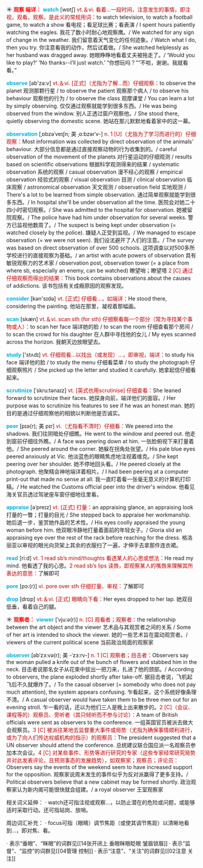 ☀ <font color="red">**观察 端详：**</font>
<font color="sky blue">**watch**</font> [wɒtʃ] 
<font color="#c00000">vt.＆vi. 看着…一段时间，注意发生的事情，即注视，观看，观察。是此义的常规用词：</font>to watch television, to watch a football game, to watch a show 看电视；看足球比赛；看表演 / I spent hours patiently watching the eagles. 我花了数小时耐心地观察鹰。/ We watched for any sign of change in the weather. 我们留意着天气变化的任何迹象。/ Watch what I do, then you try. 你注意看我的动作，然后试着做。/ She watched helplessly as her husband was dragged away. 她眼睁睁地看着丈夫被拖走了。/ ‘Would you like to play?’ ‘No thanks--I’ll just watch.’ “你想玩吗？”“不啦，谢谢。我就看看。”

<font color="sky blue">**observe**</font> [əb'zə:v] 
<font color="#c00000">vt.＆vi. [正式]（尤指为了解…而）仔细观察：</font>to observe the planet 观测那颗行星 / to observe the patient 观察那个病人 / to observe his behaviour 观察他的行为 / to observe the class 观摩课堂 / You can learn a lot by simply observing. 仅仅通过观察就能学到很多东西。/ He was being observed from the window. 别人正透过窗户观察他。/ She stood there, quietly observing the domestic scene. 她站在那儿默默地看着家中的这一幕。

<font color="sky blue">**observation**</font> [ˌɒbzəˈveɪʃn; 美 ˌɑ:bzərˈv-]
<font color="#c00000">n. 1 [U]（尤指为了学习而进行的）仔细观察：</font>Most information was collected by direct observation of the animals' behaviour. 大部分信息都是通过直接观察动物的行为收集到的。/ careful observation of the movement of the planets 对行星运动的仔细观测 / results based on scientific observations 根据科学观测得来的结果 / systematic observation 系统的观察 / casual observation 漫不经心的观察 / empirical observation 经验式的观察 / visual observation 目测 / clinical observation 临床观察 / astronomical observation 天文观测 / observation field 实地观测 / There's a lot to be learned from simple observation. 通过简单观察就能学到很多东西。/ In hospital she'll be under observation all the time. 医院会对她二十四小时密切观察。/ She was admitted to the hospital for observation. 她被留院观察。/ The police have had him under observation for several weeks. 警方已监视他数周了。/ The suspect is being kept under observation (= watched closely by the police). 嫌疑人正受到监视。/ We managed to escape observation (= we were not seen). 我们设法避开了人们的注意。/ The survey was based on direct observation of over 500 schools. 这项调查以对500多所学校进行的直接观察为基础。/ an artist with acute powers of observation 具有敏锐观察力的艺术家 / observation post, observation tower (= a place from where sb, especially an enemy, can be watched) 瞭望哨；瞭望塔 <font color="#c00000">2 [C] 通过仔细观察而得出的结果：</font>This book contains observations about the causes of addictions. 该书包括有关成瘾原因的观察发现。

<font color="sky blue">**consider**</font> [kən'sɪdə] 
<font color="#c00000">vt. [正式] 仔细看…，如端详：</font>He stood there, considering the painting. 他站在那里，凝视着那幅画。

<font color="sky blue">**scan**</font> [skæn] 
<font color="#c00000">vt.＆vi. scan sth (for sth) 仔细察看每一个部分（常为寻找某个事物或人）：</font>to scan her face 端详她的脸 / to scan the room 仔细查看那个房间 / to scan the crowd for his daughter 在人群中寻找他的女儿 / My eyes scanned across the horizon. 我朝天边放眼望去。

<font color="sky blue">**study**</font> ['stʌdɪ] 
<font color="#c00000">vt. 仔细观看…以找出（或发现）…，即审视，端详：</font>to study his face 端详他的脸 / to study the menu 仔细看菜单 / to study the photograph 仔细观察照片 / She picked up the letter and studied it carefully. 她拿起信仔细看起来。
           
<font color="sky blue">**scrutinize**</font> [ˈskru:tənaɪz]
<font color="#c00000">vt. [英式也用scrutinise] 仔细查看：</font>She leaned forward to scrutinize their faces. 她探身向前，端详他们的面容。/ Her purpose was to scrutinize his features to see if he was an honest man. 她的目的是通过仔细观察他的相貌以判断他是否诚实。
           
<font color="sky blue">**peer**</font> [pɪə(r); 美 pɪr]
<font color="#c00000">vi.（尤指看不清时）仔细看：</font>We peered into the shadows. 我们往阴暗处仔细瞧。He went to the window and peered out. 他走到窗前仔细往外瞧。/ A face was peering down at him. 一张脸俯视下来打量着他。/ She peered around the corner. 她躲在拐角处张望。/ His pale blue eyes peered anxiously at Vic. 他淡蓝色的眼睛焦虑地注视着维克。/ She kept peering over her shoulder. 她不停地回头看。/ He peered closely at the photograph. 他聚精会神地端详着相片。/ I had been peering at a computer print-out that made no sense at all. 我一直盯着看一张毫无意义的计算机打印稿。/ He watched the Customs official peer into the driver's window. 他看见海关官员透过驾驶座车窗仔细地往里看。
           
<font color="sky blue">**appraise**</font> [əˈpreɪz]
<font color="#c00000">vt. [正式] 打量：</font>an appraising glance, an appraising look 打量的一瞥；打量的目光 / She stepped back to appraise her workmanship. 她后退一步，鉴赏她作品的艺术性。/ His eyes coolly appraised the young woman before him. 他双眼冷静地打量着面前的年轻女子。/ Gloria slid an appraising eye over the rest of the rack before reaching for the dress. 格洛丽亚以审视的眼光向货架上其余的衣服扫了一遍，才伸手去拿那件连衣裙。

<font color="sky blue">**read**</font> [ri:d] 
<font color="#c00000">vt. 1 read sb’s mind/thoughts 看透某人的心思或想法：</font>He read my mind. 他看透了我的心思。<font color="#c00000">2 read sb’s lips 读唇，即观察某人的嘴唇来理解其所表达的意思：</font>了解即可
           
<font color="sky blue">**pore**</font> [pɔ:(r)]
<font color="#c00000">vi. pore over sth 仔细打量、审视：</font>了解即可

<font color="sky blue">**drop**</font> [drɒp] 
<font color="#c00000">vt.＆vi. [正式] 眼睛向下看：</font>Her eyes dropped to her lap. 她双目低垂，看着自己的腿。

☀ <font color="red">**观察者：**</font>
<font color="sky blue">**viewer**</font> [ˈvju:ə(r)]
<font color="#c00000">n. [C] 观看者；观察者：</font>the relationship between the art object and the viewer 艺术品与其观赏者之间的关系 / Some of her art is intended to shock the viewer. 她的一些艺术旨在震动观赏者。/ viewers of the current political scene 当前政治局面的观察家
           
<font color="sky blue">**observer**</font> [əbˈzɜ:və(r); 美 -ˈzɜ:rv-]
<font color="#c00000">n. 1 [C] 观察者；目击者：</font>Observers say the woman pulled a knife out of the bunch of flowers and stabbed him in the neck. 目击者说那名女子从花束中拔出一把刀来，扎进了他的颈部。/ According to observers, the plane exploded shortly after take-off. 据目击者说，飞机起飞后不久就爆炸了。/ To the casual observer (= somebody who does not pay much attention), the system appears confusing. 乍看起来，这个系统好像条理不清。/ A casual observer would have taken them to be three men out for an evening stroll. 乍一看的话，还以为他们三人是晚上出来散步的。<font color="#c00000">2 [C]（会议、课程等的）观察员、旁听者（其只倾听而不参与讨论）：</font>A team of British officials were sent as observers to the conference. 一组英国官员被派去做大会观察员。<font color="#c00000">3 [C] 被派往某地去监督重大事件或局势（尤指为确保事情顺利进行，或为了向人们传达权威机构的指示）的观察员：</font>The president suggested that a UN observer should attend the conference. 总统建议联合国应派一名观察员参加本次会议。<font color="#c00000">4 [C] 对某些事件、形势等进行研究的专家（这些专家经常研究局势并对此发表评论，且预测事态的发展趋势），如观察家；观察员；评论员：</font>Observers say the events of the weekend seem to have increased support for the opposition. 观察家说周末发生的事件似乎为反对派赢得了更多支持。/ Political observers believe that a new cabinet may be formed shortly. 政治观察家认为新内阁可能很快就会组建。/ a royal observer 王室观察家

相关词义延伸：
· watch还可指注视或观察…，以防止潜在的危险或问题，或能够适时采取行动。还可指站岗、放哨。

周边词汇补充：
· focus可指（眼睛）调节焦距（或使其调节焦距）以清晰地看到…，即对焦、看。

· 表示“垂眼”、“眯眼”的词群见[[14张开闭上 垂眼眯眼眨眼 皱眉锁眉]]
· 表示“监督”、“监控”的词群见[[04管理 控制]]
· 表示“注意”、“关注”的词群见[[02注意 关注]]
